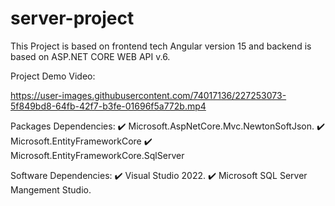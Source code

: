 # server-project
This Project is based on frontend tech Angular version 15 and backend is based on ASP.NET CORE WEB API v.6.

Project Demo Video:

https://user-images.githubusercontent.com/74017136/227253073-5f849bd8-64fb-42f7-b3fe-01696f5a772b.mp4

Packages Dependencies:
✔️ Microsoft.AspNetCore.Mvc.NewtonSoftJson.
✔️ Microsoft.EntityFrameworkCore
✔️ Microsoft.EntityFrameworkCore.SqlServer


Software Dependencies:
✔️ Visual Studio 2022.
✔️ Microsoft SQL Server Mangement Studio.
